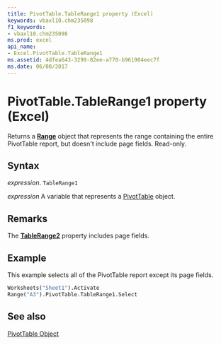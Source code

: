 ```yaml
---
title: PivotTable.TableRange1 property (Excel)
keywords: vbaxl10.chm235098
f1_keywords:
- vbaxl10.chm235098
ms.prod: excel
api_name:
- Excel.PivotTable.TableRange1
ms.assetid: 4dfea643-3299-82ee-a770-b961904eec7f
ms.date: 06/08/2017
---
```



# PivotTable.TableRange1 property (Excel)

Returns a  **[Range](Excel.Range(object).md)** object that represents the range containing the entire PivotTable report, but doesn't include page fields. Read-only.


## Syntax

 _expression_. `TableRange1`

 _expression_ A variable that represents a [PivotTable](Excel.PivotTable.md) object.


## Remarks

The  **[TableRange2](Excel.PivotTable.TableRange2.md)** property includes page fields.


## Example

This example selects all of the PivotTable report except its page fields.


```vb
Worksheets("Sheet1").Activate 
Range("A3").PivotTable.TableRange1.Select
```


## See also


[PivotTable Object](Excel.PivotTable.md)

